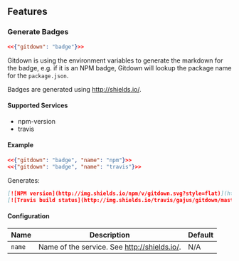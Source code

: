 
## Features

### Generate Badges

<!-- gitdown: off -->
```json
<<{"gitdown": "badge"}>>
```
<!-- gitdown: on -->

Gitdown is using the environment variables to generate the markdown for the badge, e.g. if it is an NPM badge, Gitdown will lookup the package name for the `package.json`.

Badges are generated using http://shields.io/.

#### Supported Services

* npm-version
* travis

#### Example

<!-- gitdown: off -->
```json
<<{"gitdown": "badge", "name": "npm"}>>
<<{"gitdown": "badge", "name": "travis"}>>
```
<!-- gitdown: on -->

Generates:

```markdown
[![NPM version](http://img.shields.io/npm/v/gitdown.svg?style=flat)](https://www.npmjs.org/package/gitdown)
[![Travis build status](http://img.shields.io/travis/gajus/gitdown/master.svg?style=flat)](https://travis-ci.org/gajus/gitdown)
```

#### Configuration

| Name | Description | Default |
| --- | --- | --- |
| `name` | Name of the service. See http://shields.io/. | N/A |
